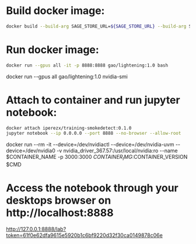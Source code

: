 # Build docker image:

```bash
docker build --build-arg SAGE_STORE_URL=${SAGE_STORE_URL} --build-arg SAGE_USER_TOKEN=${SAGE_USER_TOKEN} --build-arg BUCKET_ID_MODEL=${BUCKET_ID_MODEL} -t iperezx/training-smokedetect:0.1.0 .
```

# Run docker image:

```bash
docker run --gpus all -it -p 8888:8888 gao/lightening:1.0 bash
```

docker run --gpus all gao/lightening:1.0 nvidia-smi

# Attach to container and run jupyter notebook:

```bash
docker attach iperezx/training-smokedetect:0.1.0
jupyter notebook --ip 0.0.0.0 --port 8888 --no-browser --allow-root
```

docker run --rm -it --device=/dev/nvidiactl --device=/dev/nvidia-uvm --device=/dev/nvidia0 -v nvidia_driver_367.57:/usr/local/nvidia:ro --name $CONTAINER_NAME -p 3000:3000 $CONTAINER_IMG:$CONTAINER_VERSION $CMD

# Access the notebook through your desktops browser on http://localhost:8888

http://127.0.0.1:8888/lab?token=61f0e62dfa9615e5920b1c6bf9220d32f30ca0149878c06e
